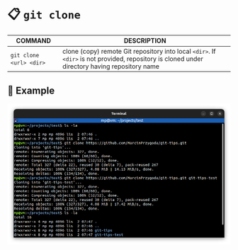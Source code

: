 # 📋 `git clone`

| COMMAND                 | DESCRIPTION                                                                                                                                    |
| ----------------------- | ---------------------------------------------------------------------------------------------------------------------------------------------- |
| `git clone <url> <dir>` | clone (copy) remote Git repository into local `<dir>`. If `<dir>` is not provided, repository is cloned under directory having repository name |

## 📌 Example

![](images/git-clone.png)